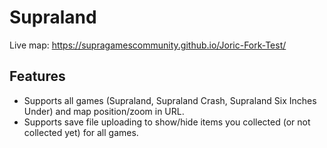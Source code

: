 # Supraland

Live map: https://supragamescommunity.github.io/Joric-Fork-Test/

## Features

* Supports all games (Supraland, Supraland Crash, Supraland Six Inches Under) and map position/zoom in URL.
* Supports save file uploading to show/hide items you collected (or not collected yet) for all games.